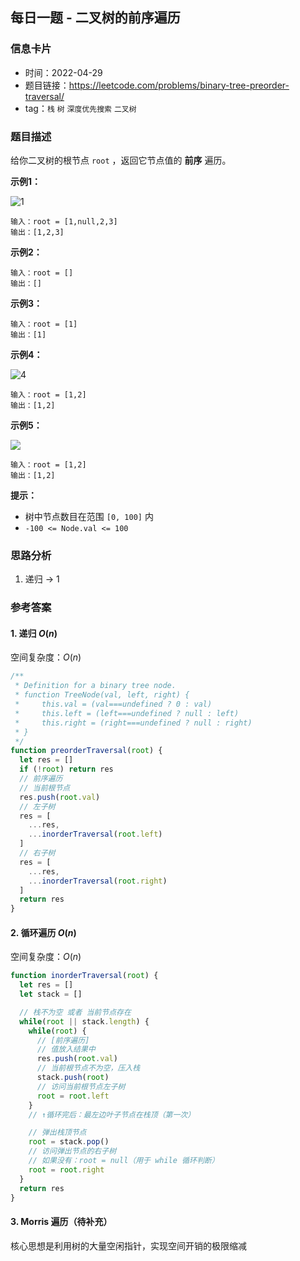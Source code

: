 ## 每日一题 - 二叉树的前序遍历

### 信息卡片

- 时间：2022-04-29
- 题目链接：<https://leetcode.com/problems/binary-tree-preorder-traversal/>
- tag：`栈` `树` `深度优先搜索` `二叉树`

### 题目描述

给你二叉树的根节点 `root` ，返回它节点值的 __前序__ 遍历。

**示例1：**

![1](https://assets.leetcode.com/uploads/2020/09/15/inorder_1.jpg)

```
输入：root = [1,null,2,3]
输出：[1,2,3]
```

**示例2：**

```
输入：root = []
输出：[]
```

**示例3：**

```
输入：root = [1]
输出：[1]
```

**示例4：**

![4](https://assets.leetcode.com/uploads/2020/09/15/inorder_5.jpg)

```
输入：root = [1,2]
输出：[1,2]
```

**示例5：**

![](https://assets.leetcode.com/uploads/2020/09/15/inorder_4.jpg)

```
输入：root = [1,2]
输出：[1,2]
```

**提示：**

- 树中节点数目在范围 `[0, 100]` 内
- `-100 <= Node.val <= 100`

### 思路分析

1. 递归 → 1

### 参考答案

#### 1. 递归 $O(n)$

空间复杂度：$O(n)$

```javascript {.line-numbers}
/**
 * Definition for a binary tree node.
 * function TreeNode(val, left, right) {
 *     this.val = (val===undefined ? 0 : val)
 *     this.left = (left===undefined ? null : left)
 *     this.right = (right===undefined ? null : right)
 * }
 */
function preorderTraversal(root) {
  let res = []
  if (!root) return res
  // 前序遍历
  // 当前根节点
  res.push(root.val)
  // 左子树
  res = [
    ...res,
    ...inorderTraversal(root.left)
  ]
  // 右子树
  res = [
    ...res,
    ...inorderTraversal(root.right)
  ]
  return res
}
```

#### 2. 循环遍历 $O(n)$

空间复杂度：$O(n)$

```javascript {.line-numbers}
function inorderTraversal(root) {
  let res = []
  let stack = []

  // 栈不为空 或者 当前节点存在
  while(root || stack.length) {
    while(root) {
      // [前序遍历]
      // 值放入结果中
      res.push(root.val)
      // 当前根节点不为空，压入栈
      stack.push(root)
      // 访问当前根节点左子树
      root = root.left
    }
    // ↑循环完后：最左边叶子节点在栈顶（第一次）

    // 弹出栈顶节点
    root = stack.pop()
    // 访问弹出节点的右子树
    // 如果没有：root = null（用于 while 循环判断）
    root = root.right
  }
  return res
}
```

#### 3. Morris 遍历（待补充）

核心思想是利用树的大量空闲指针，实现空间开销的极限缩减

